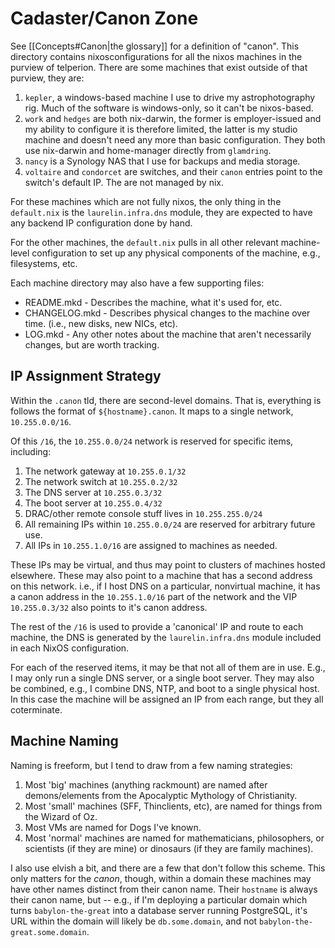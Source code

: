# Cadaster/Canon Zone

See [[Concepts#Canon|the glossary]] for a definition of "canon". This directory contains
nixosconfigurations for all the nixos machines in the purview of telperion. There are some machines
that exist outside of that purview, they are:

1. `kepler`, a windows-based machine I use to drive my astrophotography rig. Much of the software is
   windows-only, so it can't be nixos-based.
2. `work` and `hedges` are both nix-darwin, the former is employer-issued and my ability to
   configure it is therefore limited, the latter is my studio machine and doesn't need any more than
   basic configuration. They both use nix-darwin and home-manager directly from `glamdring`.
3. `nancy` is a Synology NAS that I use for backups and media storage.
4. `voltaire` and `condorcet` are switches, and their `canon` entries point to the switch's default
   IP. The are not managed by nix.

For these machines which are not fully nixos, the only thing in the `default.nix` is the
`laurelin.infra.dns` module, they are expected to have any backend IP configuration done by hand.

For the other machines, the `default.nix` pulls in all other relevant machine-level configuration to
set up any physical components of the machine, e.g., filesystems, etc.

Each machine directory may also have a few supporting files:

- README.mkd - Describes the machine, what it's used for, etc.
- CHANGELOG.mkd - Describes physical changes to the machine over time. (i.e., new disks, new NICs,
  etc).
- LOG.mkd - Any other notes about the machine that aren't necessarily changes, but are worth
  tracking.


## IP Assignment Strategy

Within the `.canon` tld, there are second-level domains. That is, everything is follows the format
of `${hostname}.canon`. It maps to a single network, `10.255.0.0/16`.

Of this `/16`, the `10.255.0.0/24` network is reserved for specific items, including:

1. The network gateway at `10.255.0.1/32`
2. The network switch at `10.255.0.2/32`
3. The DNS server at `10.255.0.3/32`
4. The boot server at `10.255.0.4/32`
5. DRAC/other remote console stuff lives in `10.255.255.0/24`
6. All remaining IPs within `10.255.0.0/24` are reserved for arbitrary future use.
7. All IPs in `10.255.1.0/16` are assigned to machines as needed.

These IPs may be virtual, and thus may point to clusters of machines hosted elsewhere. These may
also point to a machine that has a second address on this network. i.e., if I host DNS on a
particular, nonvirtual machine, it has a canon address in the `10.255.1.0/16` part of the network
and the VIP `10.255.0.3/32` also points to it's canon address.

The rest of the `/16` is used to provide a 'canonical' IP and route to each machine, the DNS is
generated by the `laurelin.infra.dns` module included in each NixOS configuration.

For each of the reserved items, it may be that not all of them are in use. E.g., I may only run a
single DNS server, or a single boot server. They may also be combined, e.g., I combine DNS, NTP, and
boot to a single physical host. In this case the machine will be assigned an IP from each range, but
they all coterminate.

## Machine Naming

Naming is freeform, but I tend to draw from a few naming strategies:

1. Most 'big' machines (anything rackmount) are named after demons/elements from the Apocalyptic
   Mythology of Christianity.
2. Most 'small' machines (SFF, Thinclients, etc), are named for things from the Wizard of Oz.
3. Most VMs are named for Dogs I've known.
4. Most 'normal' machines are named for mathematicians, philosophers, or scientists (if they are
   mine) or dinosaurs (if they are family machines).

I also use elvish a bit, and there are a few that don't follow this scheme. This only matters for
the _canon_, though, within a domain these machines may have other names distinct from their canon
name. Their `hostname` is always their canon name, but -- e.g., if I'm deploying a particular domain
which turns `babylon-the-great` into a database server running PostgreSQL, it's URL within the
domain will likely be `db.some.domain`, and not `babylon-the-great.some.domain`.



